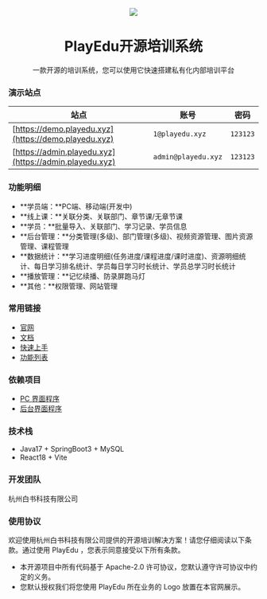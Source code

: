 <p align="center">
<img src="https://www.playedu.xyz/docs/github-header.jpg"/>
</p>

<h1 align="center">PlayEdu开源培训系统</h1>
<p align="center">一款开源的培训系统，您可以使用它快速搭建私有化内部培训平台</p>

### 演示站点

| 站点                                                     | 账号                  | 密码       |
|--------------------------------------------------------|---------------------|----------|
| [https://demo.playedu.xyz](https://demo.playedu.xyz)   | `1@playedu.xyz`     | `123123` |
| [https://admin.playedu.xyz](https://admin.playedu.xyz) | `admin@playedu.xyz` | `123123` |

### 功能明细

+ **学员端：**PC端、移动端(开发中)
+ **线上课：**关联分类、关联部门、章节课/无章节课
+ **学员：**批量导入、关联部门、学习记录、学员信息
+ **后台管理：**分类管理(多级)、部门管理(多级)、视频资源管理、图片资源管理、课程管理
+ **数据统计：**学习进度明细(任务进度/课程进度/课时进度)、资源明细统计、每日学习排名统计、学员每日学习时长统计、学员总学习时长统计
+ **播放管理：**记忆续播、防录屏跑马灯
+ **其他：**权限管理、网站管理

### 常用链接

- [官网](https://playedu.xyz)
- [文档](https://playedu.xyz/docs/docs/intro/)
- [快速上手](https://playedu.xyz/docs/docs/install/quick)
- [功能列表](https://playedu.xyz/docs/docs/function)

### 依赖项目

- [PC 界面程序](https://github.com/PlayEdu/frontend)
- [后台界面程序](https://github.com/PlayEdu/backend)

### 技术栈

- Java17 + SpringBoot3 + MySQL
- React18 + Vite

### 开发团队

杭州白书科技有限公司

### 使用协议

欢迎使用杭州白书科技有限公司提供的开源培训解决方案！请您仔细阅读以下条款。通过使用 PlayEdu ，您表示同意接受以下所有条款。

- 本开源项目中所有代码基于 Apache-2.0 许可协议，您默认遵守许可协议中约定的义务。
- 您默认授权我们将您使用 PlayEdu 所在业务的 Logo 放置在本官网展示。

